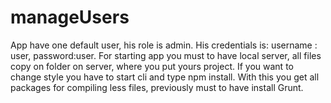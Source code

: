 # manageUsers
App have one default user, his role is admin.
His credentials is: username : user, password:user.
For starting app you must to have local server, all files copy on folder on server, 
where you put yours project.
If you want to change style you have to start cli and type npm install.
With this you get all packages for compiling less files, previously must to have install Grunt.
	